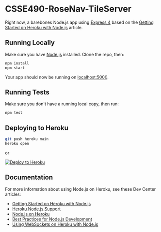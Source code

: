# CSSE490-RoseNav-TileServer

Right now, a barebones Node.js app using [Express 4](http://expressjs.com/) based on the [Getting Started on Heroku with Node.js](https://devcenter.heroku.com/articles/getting-started-with-nodejs) article.

## Running Locally

Make sure you have [Node.js](http://nodejs.org/) installed. Clone the repo, then:

```sh
npm install
npm start
```

Your app should now be running on [localhost:5000](http://localhost:5000/).

## Running Tests

Make sure you don't have a running local copy, then run:

```sh
npm test
```

## Deploying to Heroku

```sh
git push heroku main
heroku open
```

or

[![Deploy to Heroku](https://www.herokucdn.com/deploy/button.svg)](https://heroku.com/deploy)

## Documentation

For more information about using Node.js on Heroku, see these Dev Center articles:

- [Getting Started on Heroku with Node.js](https://devcenter.heroku.com/articles/getting-started-with-nodejs)
- [Heroku Node.js Support](https://devcenter.heroku.com/articles/nodejs-support)
- [Node.js on Heroku](https://devcenter.heroku.com/categories/nodejs)
- [Best Practices for Node.js Development](https://devcenter.heroku.com/articles/node-best-practices)
- [Using WebSockets on Heroku with Node.js](https://devcenter.heroku.com/articles/node-websockets)
